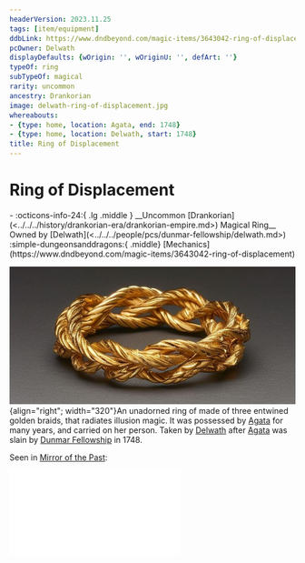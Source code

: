 ```yaml
---
headerVersion: 2023.11.25
tags: [item/equipment]
ddbLink: https://www.dndbeyond.com/magic-items/3643042-ring-of-displacement
pcOwner: Delwath
displayDefaults: {wOrigin: '', wOriginU: '', defArt: ''}
typeOf: ring
subTypeOf: magical
rarity: uncommon
ancestry: Drankorian
image: delwath-ring-of-displacement.jpg
whereabouts:
- {type: home, location: Agata, end: 1748}
- {type: home, location: Delwath, start: 1748}
title: Ring of Displacement
---
```

# Ring of Displacement
<div class="grid cards ext-narrow-margin ext-one-column" markdown>
- :octicons-info-24:{ .lg .middle } __Uncommon [Drankorian](<../../../history/drankorian-era/drankorian-empire.md>) Magical Ring__  
   Owned by [Delwath](<../../../people/pcs/dunmar-fellowship/delwath.md>)  
    :simple-dungeonsanddragons:{ .middle} [Mechanics](https://www.dndbeyond.com/magic-items/3643042-ring-of-displacement) 
</div>


![Delwath Ring of Displacement](../../../assets/delwath-ring-of-displacement.jpg){align="right"; width="320"}An unadorned ring of made of three entwined golden braids, that radiates illusion magic. It was possessed by [Agata](<../../../people/fey/agata.md>) for many years, and carried on her person. Taken by [Delwath](<../../../people/pcs/dunmar-fellowship/delwath.md>) after [Agata](<../../../people/fey/agata.md>) was slain by [Dunmar Fellowship](<../../../people/pcs/dunmar-fellowship/dunmar-fellowship.md>) in 1748. 

Seen in [Mirror of the Past](<./mirror-of-the-past.md>): 

![Ring of Displacement Vision](<../mirror-visions/ring-of-displacement-vision.md>)

